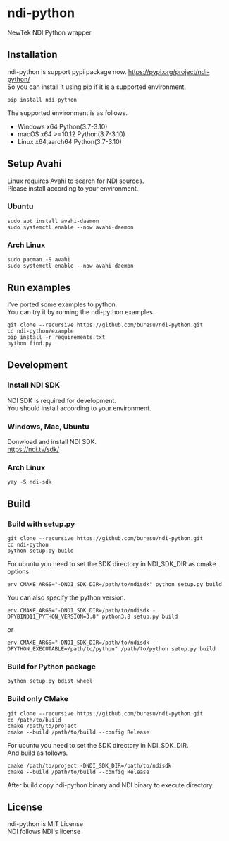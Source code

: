 # ndi-python
NewTek NDI Python wrapper

## Installation
ndi-python is support pypi package now. https://pypi.org/project/ndi-python/  
So you can install it using pip if it is a supported environment.  
```
pip install ndi-python
```
The supported environment is as follows.  
- Windows x64 Python(3.7-3.10)
- macOS x64 >=10.12 Python(3.7-3.10)
- Linux x64,aarch64 Python(3.7-3.10)

## Setup Avahi
Linux requires Avahi to search for NDI sources.  
Please install according to your environment.  

### Ubuntu
```
sudo apt install avahi-daemon
sudo systemctl enable --now avahi-daemon
```

### Arch Linux
```
sudo pacman -S avahi
sudo systemctl enable --now avahi-daemon
```

## Run examples
I've ported some examples to python.  
You can try it by running the ndi-python examples.  
```
git clone --recursive https://github.com/buresu/ndi-python.git
cd ndi-python/example
pip install -r requirements.txt
python find.py
```

## Development

### Install NDI SDK
NDI SDK is required for development.  
You should install according to your environment.  

### Windows, Mac, Ubuntu
Donwload and install NDI SDK.  
https://ndi.tv/sdk/

### Arch Linux
```
yay -S ndi-sdk
```

## Build
### Build with setup.py
```
git clone --recursive https://github.com/buresu/ndi-python.git
cd ndi-python
python setup.py build
```
For ubuntu you need to set the SDK directory in NDI_SDK_DIR as cmake options.  
```
env CMAKE_ARGS="-DNDI_SDK_DIR=/path/to/ndisdk" python setup.py build
```
You can also specify the python version.  
```
env CMAKE_ARGS="-DNDI_SDK_DIR=/path/to/ndisdk -DPYBIND11_PYTHON_VERSION=3.8" python3.8 setup.py build
```
or
```
env CMAKE_ARGS="-DNDI_SDK_DIR=/path/to/ndisdk -DPYTHON_EXECUTABLE=/path/to/python" /path/to/python setup.py build
```

### Build for Python package
```
python setup.py bdist_wheel
```

### Build only CMake
```
git clone --recursive https://github.com/buresu/ndi-python.git
cd /path/to/build
cmake /path/to/project
cmake --build /path/to/build --config Release
```

For ubuntu you need to set the SDK directory in NDI_SDK_DIR.  
And build as follows.  
```
cmake /path/to/project -DNDI_SDK_DIR=/path/to/ndisdk
cmake --build /path/to/build --config Release
```
After build copy ndi-python binary and NDI binary to execute directory.  

## License
ndi-python is MIT License  
NDI follows NDI's license
